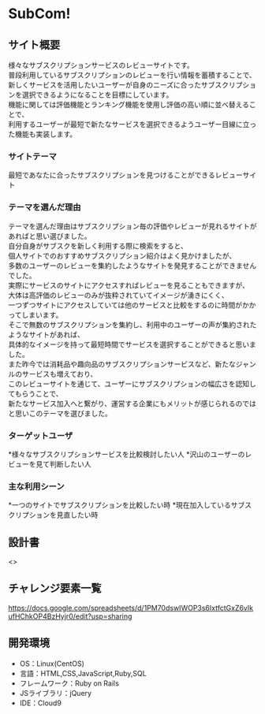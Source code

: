 # SubCom!

## サイト概要
様々なサブスクリプションサービスのレビューサイトです。  
普段利用しているサブスクリプションのレビューを行い情報を蓄積することで、  
新しくサービスを活用したいユーザーが自身のニーズに合ったサブスクリプションを選択できるようになることを目標にしています。  
機能に関しては評価機能とランキング機能を使用し評価の高い順に並べ替えることで、  
利用するユーザーが最短で新たなサービスを選択できるようユーザー目線に立った機能も実装します。


### サイトテーマ
最短であなたに合ったサブスクリプションを見つけることができるレビューサイト

### テーマを選んだ理由
テーマを選んだ理由はサブスクリプション毎の評価やレビューが見れるサイトがあればと思い選びました。  
自分自身がサブスクを新しく利用する際に検索をすると、  
個人サイトでのおすすめサブスクリプション紹介はよく見かけましたが、  
多数のユーザーのレビューを集約したようなサイトを発見することができませんでした。  
実際にサービスのサイトにアクセスすればレビューを見ることもできますが、  
大体は高評価のレビューのみが抜粋されていてイメージが湧きにくく、  
一つずつサイトにアクセスしていては他のサービスと比較をするのに時間がかかってしまいます。  
そこで無数のサブスクリプションを集約し、利用中のユーザーの声が集約されたようなサイトがあれば、  
具体的なイメージを持って最短時間でサービスを選択することができると思いました。  
また昨今では消耗品や趣向品のサブスクリプションサービスなど、新たなジャンルのサービスも増えており、  
このレビューサイトを通じて、ユーザーにサブスクリプションの幅広さを認知してもらうことで、  
新たなサービス加入へと繋がり、運営する企業にもメリットが感じられるのではと思いこのテーマを選びました。  

### ターゲットユーザ
*様々なサブスクリプションサービスを比較検討したい人 
*沢山のユーザーのレビューを見て判断したい人

### 主な利用シーン
*一つのサイトでサブスクリプションを比較したい時
*現在加入しているサブスクリプションを見直したい時 


## 設計書
<>

## チャレンジ要素一覧
<https://docs.google.com/spreadsheets/d/1PM70dswIWOP3s6IxtfctGxZ6vIkufHChkOP4BzHyjr0/edit?usp=sharing>

## 開発環境
- OS：Linux(CentOS)
- 言語：HTML,CSS,JavaScript,Ruby,SQL
- フレームワーク：Ruby on Rails
- JSライブラリ：jQuery
- IDE：Cloud9